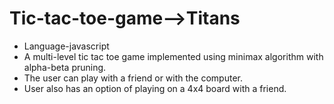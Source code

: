 # Tic-tac-toe-game-->Titans

* Language-javascript
* A multi-level tic tac toe game implemented using minimax algorithm with alpha-beta pruning.
* The user can play with a friend or with the computer.
* User also has an option of playing on a 4x4 board with a friend.
